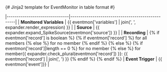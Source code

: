 {# Jinja2 template for EventMonitor in table format #}

|-------------------------------|--------------------------------------------------|
| **Monitored Variables**       | {{ eventmon['variables'] | join(', ', expander.render_expression) }} |
| **Source**                    | {{ expander.expand_SpikeSource(eventmon['source']) }} |
| **Recording**                 | {% if eventmon['record'] is boolean %}
                                      {% if eventmon['record'] %}
                                        for all members
                                      {% else %}
                                        for no member
                                      {% endif %}
                                    {% else %}
                                      {% if eventmon['record']|length == 0 %}
                                        for no member
                                      {% else %}
                                        for member{{ expander.check_plural(eventmon['record']) }}: {{ eventmon['record'] | join(', ') }}
                                      {% endif %}
                                    {% endif %}
| **Event Trigger**             | {{ eventmon['event']}}                   |
